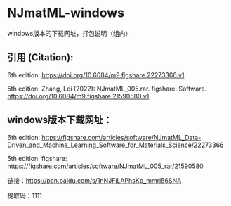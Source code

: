 # NJmatML-windows
windows版本的下载网址，打包说明（组内）

## 引用 (Citation):

6th edition:   https://doi.org/10.6084/m9.figshare.22273366.v1

5th edition:    Zhang, Lei (2022): NJmatML_005.rar. figshare. Software. https://doi.org/10.6084/m9.figshare.21590580.v1 


## windows版本下载网址：

6th edition:    https://figshare.com/articles/software/NJmatML_Data-Driven_and_Machine_Learning_Software_for_Materials_Science/22273366

5th edition:     figshare:  https://figshare.com/articles/software/NJmatML_005_rar/21590580




链接：https://pan.baidu.com/s/1nNJFjLAPhsKp_mmrj56SNA 

提取码：1111 

